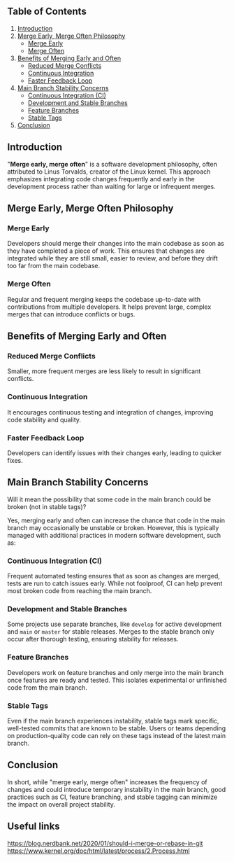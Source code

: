 ## Table of Contents
1. [Introduction](#introduction)
2. [Merge Early, Merge Often Philosophy](#merge-early-merge-often-philosophy)
   - [Merge Early](#merge-early)
   - [Merge Often](#merge-often)
3. [Benefits of Merging Early and Often](#benefits-of-merging-early-and-often)
   - [Reduced Merge Conflicts](#reduced-merge-conflicts)
   - [Continuous Integration](#continuous-integration)
   - [Faster Feedback Loop](#faster-feedback-loop)
4. [Main Branch Stability Concerns](#main-branch-stability-concerns)
   - [Continuous Integration (CI)](#continuous-integration-ci)
   - [Development and Stable Branches](#development-and-stable-branches)
   - [Feature Branches](#feature-branches)
   - [Stable Tags](#stable-tags)
5. [Conclusion](#conclusion)

## Introduction
"**Merge early, merge often**" is a software development philosophy, often attributed to Linus Torvalds, creator of the Linux kernel. This approach emphasizes integrating code changes frequently and early in the development process rather than waiting for large or infrequent merges.

## Merge Early, Merge Often Philosophy

### Merge Early
Developers should merge their changes into the main codebase as soon as they have completed a piece of work. This ensures that changes are integrated while they are still small, easier to review, and before they drift too far from the main codebase.

### Merge Often
Regular and frequent merging keeps the codebase up-to-date with contributions from multiple developers. It helps prevent large, complex merges that can introduce conflicts or bugs.

## Benefits of Merging Early and Often

### Reduced Merge Conflicts
Smaller, more frequent merges are less likely to result in significant conflicts.

### Continuous Integration
It encourages continuous testing and integration of changes, improving code stability and quality.

### Faster Feedback Loop
Developers can identify issues with their changes early, leading to quicker fixes.

## Main Branch Stability Concerns
Will it mean the possibility that some code in the main branch could be broken (not in stable tags)?

Yes, merging early and often can increase the chance that code in the main branch may occasionally be unstable or broken. However, this is typically managed with additional practices in modern software development, such as:

### Continuous Integration (CI)
Frequent automated testing ensures that as soon as changes are merged, tests are run to catch issues early. While not foolproof, CI can help prevent most broken code from reaching the main branch.

### Development and Stable Branches
Some projects use separate branches, like `develop` for active development and `main` or `master` for stable releases. Merges to the stable branch only occur after thorough testing, ensuring stability for releases.

### Feature Branches
Developers work on feature branches and only merge into the main branch once features are ready and tested. This isolates experimental or unfinished code from the main branch.

### Stable Tags
Even if the main branch experiences instability, stable tags mark specific, well-tested commits that are known to be stable. Users or teams depending on production-quality code can rely on these tags instead of the latest main branch.

## Conclusion
In short, while "merge early, merge often" increases the frequency of changes and could introduce temporary instability in the main branch, good practices such as CI, feature branching, and stable tagging can minimize the impact on overall project stability.


## Useful links
https://blog.nerdbank.net/2020/01/should-i-merge-or-rebase-in-git
https://www.kernel.org/doc/html/latest/process/2.Process.html
